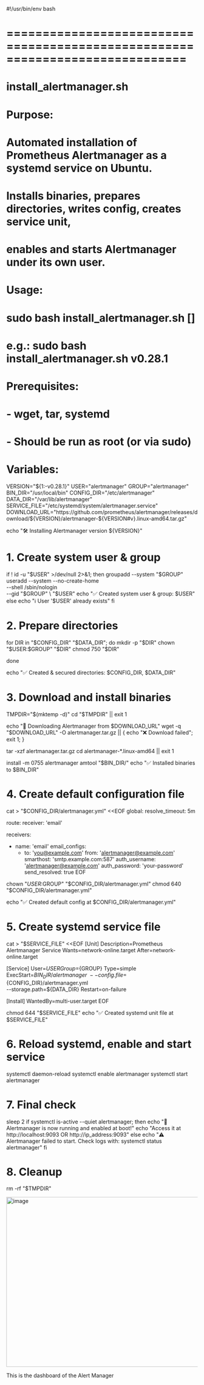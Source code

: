 #!/usr/bin/env bash
# =============================================================================
# install_alertmanager.sh
#
# Purpose:
#   Automated installation of Prometheus Alertmanager as a systemd service on Ubuntu.
#   Installs binaries, prepares directories, writes config, creates service unit,
#   enables and starts Alertmanager under its own user.
#
# Usage:
#   sudo bash install_alertmanager.sh [<version>]
#   e.g.: sudo bash install_alertmanager.sh v0.28.1
#
# Prerequisites:
#   - wget, tar, systemd
#   - Should be run as root (or via sudo)
#
# Variables:
VERSION="${1:-v0.28.1}"
USER="alertmanager"
GROUP="alertmanager"
BIN_DIR="/usr/local/bin"
CONFIG_DIR="/etc/alertmanager"
DATA_DIR="/var/lib/alertmanager"
SERVICE_FILE="/etc/systemd/system/alertmanager.service"
DOWNLOAD_URL="https://github.com/prometheus/alertmanager/releases/download/${VERSION}/alertmanager-${VERSION#v}.linux-amd64.tar.gz"

echo "🛠️ Installing Alertmanager version ${VERSION}"

# 1. Create system user & group
if ! id -u "$USER" >/dev/null 2>&1; then
  groupadd --system "$GROUP"
  useradd --system --no-create-home \
          --shell /sbin/nologin \
          --gid "$GROUP" \
          "$USER"
  echo "✅ Created system user & group: $USER"
else
  echo "ℹ️ User '$USER' already exists"
fi

# 2. Prepare directories
for DIR in "$CONFIG_DIR" "$DATA_DIR"; do
  mkdir -p "$DIR"
  chown "$USER:$GROUP" "$DIR"
  chmod 750 "$DIR"

done

echo "✅ Created & secured directories: $CONFIG_DIR, $DATA_DIR"

# 3. Download and install binaries
TMPDIR="$(mktemp -d)"
cd "$TMPDIR" || exit 1

echo "🔽 Downloading Alertmanager from $DOWNLOAD_URL"
wget -q "$DOWNLOAD_URL" -O alertmanager.tar.gz || {
  echo "❌ Download failed"; exit 1; }

tar -xzf alertmanager.tar.gz
cd alertmanager-*.linux-amd64 || exit 1

install -m 0755 alertmanager amtool "$BIN_DIR/"
echo "✅ Installed binaries to $BIN_DIR"

# 4. Create default configuration file
cat > "$CONFIG_DIR/alertmanager.yml" <<EOF
global:
  resolve_timeout: 5m

route:
  receiver: 'email'

receivers:
  - name: 'email'
    email_configs:
      - to: 'you@example.com'
        from: 'alertmanager@example.com'
        smarthost: 'smtp.example.com:587'
        auth_username: 'alertmanager@example.com'
        auth_password: 'your-password'
        send_resolved: true
EOF

chown "$USER:$GROUP" "$CONFIG_DIR/alertmanager.yml"
chmod 640 "$CONFIG_DIR/alertmanager.yml"

echo "✅ Created default config at $CONFIG_DIR/alertmanager.yml"

# 5. Create systemd service file
cat > "$SERVICE_FILE" <<EOF
[Unit]
Description=Prometheus Alertmanager Service
Wants=network-online.target
After=network-online.target

[Service]
User=${USER}
Group=${GROUP}
Type=simple
ExecStart=${BIN_DIR}/alertmanager \
  --config.file=${CONFIG_DIR}/alertmanager.yml \
  --storage.path=${DATA_DIR}
Restart=on-failure

[Install]
WantedBy=multi-user.target
EOF

chmod 644 "$SERVICE_FILE"
echo "✅ Created systemd unit file at $SERVICE_FILE"

# 6. Reload systemd, enable and start service
systemctl daemon-reload
systemctl enable alertmanager
systemctl start alertmanager

# 7. Final check
sleep 2
if systemctl is-active --quiet alertmanager; then
  echo "🎉 Alertmanager is now running and enabled at boot!"
  echo "Access it at http://localhost:9093 OR http://ip_address:9093"
else
  echo "⚠️ Alertmanager failed to start. Check logs with: systemctl status alertmanager"
fi

# 8. Cleanup
rm -rf "$TMPDIR"

<img width="1143" height="448" alt="image" src="https://github.com/user-attachments/assets/25983d95-2b5b-4971-8dac-ed278eb42c4c" />

This is the dashboard of the Alert Manager
